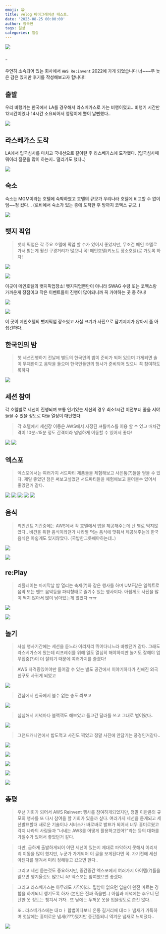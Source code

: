```yaml
---
emoji: 😀
title: velog 마이그레이션 테스트.
date: '2023-08-25 00:00:00'
author: 정욱현
tags: 일상
categories: 일상
---
```



![](https://velog.velcdn.com/images/jtret2424/post/092e0db6-9d37-4c7b-8364-3ae62541d429/image.jpeg)


### -

> 
우연히 소속되어 있는 회사에서 ```AWS Re:invent``` 2022에 가게 되었습니다
너~~~무 늦은 감은 있지만 후기를 작성해보고자 합니다!!

## 출발

>
우리 비행기는 한국에서 LA를 경우해서 라스베가스로 가는 비행이였고..
비행기 시간만 12시간이였나 14시간 소요되어서 엉덩이에 뿔이 날뻔했다..

![](https://velog.velcdn.com/images/jtret2424/post/eb3cca20-9aa8-4b07-92ca-a37decc134fd/image.jpeg)


## 라스베가스 도착
>
LA에서 입국심사를 마치고 국내선으로 갈아탄 후 라스베가스에 도착했다.
(입국심사때 뭐이리 질문을 많이 하는지.. 떨리기도 했다..)

![](https://velog.velcdn.com/images/jtret2424/post/2917855f-f33a-426c-be47-a3937dba13cd/image.jpeg)

## 숙소
>
숙소는 MGM이라는 호텔에 숙박하였고 호텔의 규모가 우리나라 호텔에 비교할 수 없이 엄~~청 컸다...
(로비에서 숙소가 있는 층에 도착한 후 방까지 코엑스 규모..)

![](https://velog.velcdn.com/images/jtret2424/post/7a6b7cf1-c2c4-4dc5-b0f4-e7d14ab1ff4c/image.jpeg)

## 뱃지 픽업

>뱃지 픽업은 각 주요 호텔에 픽업 할 수가 있어서 좋았지만, 무조건 메인 호텔로 가서 받는게 훨신 구경거리가 많으니 꼭! 메인호텔(키노트 장소호텔)로 가도록 하자! 

![](https://velog.velcdn.com/images/jtret2424/post/1fddc552-934a-4af5-b5e0-656c908c67e2/image.jpeg)

![](https://velog.velcdn.com/images/jtret2424/post/8bbc0a97-a182-483e-b868-1fea9039e99b/image.jpeg)

>
이곳이 메인호텔의 뱃지픽업장소!
뱃지픽업뿐만이 아니라 SWAG 수령 또는 코엑스랑 가까운게 장점이고 작은 이벤트들이 진행이 많이되니까 꼭 가야하는 곳 중 하나!

![](https://velog.velcdn.com/images/jtret2424/post/e22ed27a-c97e-4e8b-9645-d4cc99ff3f49/image.jpeg)

![](https://velog.velcdn.com/images/jtret2424/post/83868538-934a-4ea6-a045-7a6cbcc3e30c/image.jpeg)

>
이 곳이 메인호텔의 뱃지픽업 장소였고 사실 크기가 사진으로 담겨지지가 않아서 좀 아쉽긴하다..

## 한국인의 밤
>첫 세션진행하기 전날에 별도의 한국인의 밤이 준비가 되어 있으며 가게되면 술이 무제한이고 음악을 들으며 한국인들만의 행사가 준비되어 있으니 꼭 참여하도록하자

![](https://velog.velcdn.com/images/jtret2424/post/fcbf4727-5451-4131-b8f6-55317152716f/image.jpeg)

## 세션 참여

>
각 호텔별로 세션이 진행되며 보통 인기있는 세션의 경우 최소1시간 이전부터 줄을 서야 들을 수 있을 정도로 다들 열정이 대단했다.

>각 호텔에서 세션장 이동은 AWS에서 지정된 셔틀버스를 이용 할 수 있고 배차간격이 10분~15분 정도 간격이라 널널하게 이동할 수 있어서 좋다! 

![](https://velog.velcdn.com/images/jtret2424/post/171f3a17-1b15-4fcd-96d7-b3b558cf7775/image.jpeg)
![](https://velog.velcdn.com/images/jtret2424/post/9ddba307-5a03-40f8-beff-bcd3320f5a6e/image.jpeg)





## 엑스포
>엑스포에서는 여러가지 서드파티 제품들을 체험해보고 사은품(?)들을 얻을 수 있다.
제일 좋았던 점은 써보고싶었던 서드파티들을 체험해보고 물어볼수 있어서 좋았던거 같다.

![](https://velog.velcdn.com/images/jtret2424/post/78fcc9a0-e64a-47db-aeb7-b4e39a9b4c68/image.jpeg)
![](https://velog.velcdn.com/images/jtret2424/post/a6e7f9a5-97b9-4354-ac65-0d36942ed08f/image.jpeg)
![](https://velog.velcdn.com/images/jtret2424/post/7e69ed06-ba48-4f74-a9db-960f803d71d7/image.jpeg)
![](https://velog.velcdn.com/images/jtret2424/post/2df233ab-de30-47ed-8e92-785dcf56e2d7/image.jpeg)
![](https://velog.velcdn.com/images/jtret2424/post/40046706-a7f1-4f9c-9aa6-b8bd7a2b84d4/image.jpeg)

## 음식

>리인벤트 기간중에는 AWS에서 각 호텔에서 밥을 제공해주는데 난 별로 먹지않았다..
비건을 위한 음식이라던가 나라별 먹는 음식에 맞춰서 제공해주는데 한국음식은 아쉽게도 있지않았다.
(국밥한그릇해야하는데..)

![](https://velog.velcdn.com/images/jtret2424/post/45cbc250-44c3-4bfe-b70d-38f63c803dd9/image.jpeg)

![](https://velog.velcdn.com/images/jtret2424/post/e4840926-dd13-4b7a-a8ca-8f8b2db4a67e/image.jpeg)

## re:Play

>리플레이는 마지막날 밤 열리는 축제(?)와 같은 행사를 하며 UMF같은 일렉트로음악 또는 밴드 음악등을 파티형태로 즐기수 있는 행사이다. 
아쉽게도 사진을 많이 찍지 않아서 많이 남아있는게 없었다 ㅠㅠ

![](https://velog.velcdn.com/images/jtret2424/post/6a974d5f-7309-42cd-9632-9288c6155852/image.jpeg)

![](https://velog.velcdn.com/images/jtret2424/post/14697d9b-429d-4539-9f2e-1aac1df84afa/image.jpeg)

## 놀기
>사실 행사기간에는 세션을 듣느라 이리저리 뛰어다니느라 바빴던거 같다.
그래도 라스베가스에 왔는데 리프레쉬를 위해 일도 열심히 해야하지만 놀기도 잘해야 업무집중(?)이 더 잘되기 때문에 여러가지를 즐겼다! 


> AWS 자격증있어야만 들어갈 수 있는 별도 공간에서 이야기하다가 친해진 외국 친구도 사귀게 되었고

![](https://velog.velcdn.com/images/jtret2424/post/d7d4710b-8829-49c3-b36a-f6cfff0dcbe1/image.jpeg)

>건샵에서 한국에서 볼수 없는 총도 쏴보고

![](https://velog.velcdn.com/images/jtret2424/post/50dc1416-8431-4f4a-8f1f-b6b2a4326de6/image.jpeg)

>  심심해서 저녁마다 블랙잭도 해보았고 들고간 달러를 쓰고 그대로 벌어왔다..

![](https://velog.velcdn.com/images/jtret2424/post/54b59f71-0904-41bd-a06b-40afcf51c6d3/image.jpeg)

>그랜드캐니언에서 밥도먹고 사진도 찍었고 정말 사진에 안담기는 풍경인거같다..

![](https://velog.velcdn.com/images/jtret2424/post/31855149-a6ef-421d-98c8-d4a32a17f5f3/image.jpeg)

![](https://velog.velcdn.com/images/jtret2424/post/6d8fddc4-b45a-4cf2-847c-fc3dca5ab700/image.jpeg)

![](https://velog.velcdn.com/images/jtret2424/post/04d271ef-768b-4ae1-aa8c-dedf65676c6d/image.jpeg)

![](https://velog.velcdn.com/images/jtret2424/post/f558e30c-c783-47dd-8ccd-bf25fd5e70e1/image.jpeg)

![](https://velog.velcdn.com/images/jtret2424/post/52eb47f2-eb10-4f8b-9532-3db92658199d/image.jpeg)


## 총평

> 우선 기회가 되어서 AWS Reinvent 행사를 참여하게되었지만, 정말 이만큼의 규모의 행사를 또 다시 참여을 할 기회가 있을까 싶다.
여러가지 세션을 듣게되고 세션발표할때 새로운 기술이나 서비스가 바로바로 발표가 되어서 너무 흥미로웠고 각지 나라의 사람들과 "너네는 AWS를 어떻게 활용하고있어?"라는 등의 대화를 가질수가 있어서 좋았던거 같다.

>다만, 급하게 출발하게되어 어떤 세션이 있는지 제대로 파악하지 못해서 이리저리 이동을 많이 했지만, 누군가 가게되어 이 글을 보게된다면 꼭. 가기전에 세션 아젠다를 챙겨서 미리 정해놓고 갔으면 한다..

>그리고 세션 듣는것도 중요하지만, 중간중간 엑스포에서 여러가지 아이템(?)들을 얻으면 챙겨올것도 많으니 꼭! 엑스포는 참여했으면 좋겠다.

>그리고 라스베가스는 아무래도 사막이라.. 립밤이 없으면 입술이 완전 마르는 경험을 하게되니 챙기도록 하자 (본인은 진짜 죽을뻔..)
아침과 저녁에는 추우니 단단한 옷 정도는 챙겨서 가자.. 또 낮에는 두꺼운 옷을 입을정도로 춥진 않다..

>또.. 라스베가스에는 대ㅁㅏ 합법이다보니 온통 길거리에 대ㅁㅏ 냄새가 가득하며 첫날에는 흥미로운 냄새(???)였지만 중간쯤되니 역겨운 냄새로 느껴졌다..



![](https://velog.velcdn.com/images/jtret2424/post/844fb64a-df34-450c-86d6-d1285ba1f10a/image.jpeg)


```toc
```